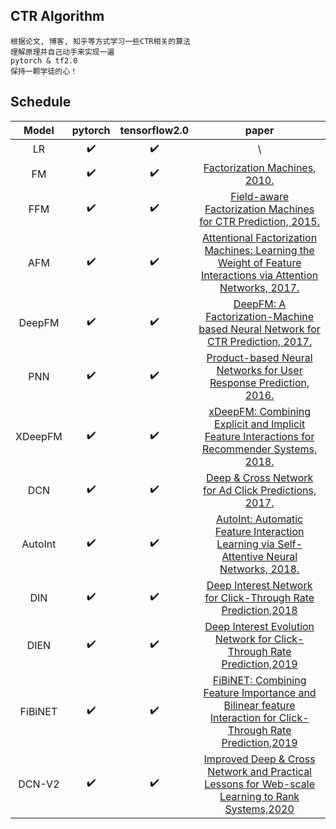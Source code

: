## CTR Algorithm

    根据论文, 博客, 知乎等方式学习一些CTR相关的算法
    理解原理并自己动手来实现一遍
    pytorch & tf2.0
    保持一颗学徒的心！
    


## Schedule

|  Model  | pytorch | tensorflow2.0 |  paper  |
| :-----: | :-----: | :-----------: |:------: |
|   LR    |    :heavy_check_mark:     |        :heavy_check_mark:       | \ |
|   FM    |     :heavy_check_mark:    |        :heavy_check_mark:       | [Factorization Machines, 2010.](https://www.csie.ntu.edu.tw/~b97053/paper/Rendle2010FM.pdf)  |
|   FFM   |      :heavy_check_mark:   |        :heavy_check_mark:       | [Field-aware Factorization Machines for CTR Prediction, 2015.](https://www.csie.ntu.edu.tw/~cjlin/papers/ffm.pdf)  |
|   AFM   |     :heavy_check_mark:    |        :heavy_check_mark:       | [Attentional Factorization Machines: Learning the Weight of Feature Interactions via Attention Networks, 2017.](https://arxiv.org/abs/1708.04617) | 
| DeepFM  |      :heavy_check_mark:   |        :heavy_check_mark:       | [DeepFM: A Factorization-Machine based Neural Network for CTR Prediction, 2017.](https://arxiv.org/abs/1703.04247) |
|   PNN   |     :heavy_check_mark:    |          :heavy_check_mark:     | [Product-based Neural Networks for User Response Prediction, 2016.](https://arxiv.org/abs/1611.00144) | 
| XDeepFM |      :heavy_check_mark:   |          :heavy_check_mark:     | [xDeepFM: Combining Explicit and Implicit Feature Interactions for Recommender Systems, 2018.](https://arxiv.org/abs/1803.05170) |
|   DCN   |      :heavy_check_mark:   |        :heavy_check_mark:     | [Deep & Cross Network for Ad Click Predictions, 2017.](https://arxiv.org/abs/1708.05123) |
|   AutoInt   |      :heavy_check_mark:   |        :heavy_check_mark:     |[ AutoInt: Automatic Feature Interaction Learning via Self-Attentive Neural Networks, 2018.](https://arxiv.org/abs/1810.11921) |
|   DIN   |      :heavy_check_mark:   |        :heavy_check_mark:     |[Deep Interest Network for Click-Through Rate Prediction,2018](https://arxiv.org/pdf/1706.06978.pdf) |
|   DIEN   |      :heavy_check_mark:   |        :heavy_check_mark:     |[Deep Interest Evolution Network for Click-Through Rate Prediction,2019](https://arxiv.org/pdf/1809.03672.pdf) |
|   FiBiNET |     :heavy_check_mark:  |  :heavy_check_mark:  | [FiBiNET: Combining Feature Importance and Bilinear feature Interaction for Click-Through Rate Prediction,2019](https://arxiv.org/pdf/1905.09433.pdf) |
|   DCN-V2  |  :heavy_check_mark:  | :heavy_check_mark:  | [Improved Deep & Cross Network and Practical Lessons for Web-scale Learning to Rank Systems,2020](https://arxiv.org/abs/2008.13535) |
